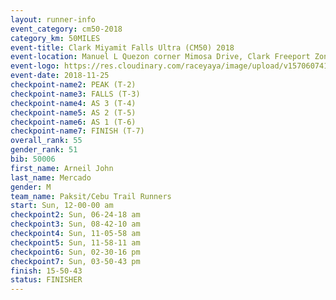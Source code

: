 ```yaml
---
layout: runner-info 
event_category: cm50-2018 
category_km: 50MILES 
event-title: Clark Miyamit Falls Ultra (CM50) 2018 
event-location: Manuel L Quezon corner Mimosa Drive, Clark Freeport Zone, Clark, Pampanga, Philippines 
event-logo: https://res.cloudinary.com/raceyaya/image/upload/v1570607412/logo/cm50_p8ydpq.jpg 
event-date: 2018-11-25 
checkpoint-name2: PEAK (T-2) 
checkpoint-name3: FALLS (T-3) 
checkpoint-name4: AS 3 (T-4) 
checkpoint-name5: AS 2 (T-5) 
checkpoint-name6: AS 1 (T-6) 
checkpoint-name7: FINISH (T-7) 
overall_rank: 55
gender_rank: 51
bib: 50006
first_name: Arneil John
last_name: Mercado
gender: M
team_name: Paksit/Cebu Trail Runners
start: Sun, 12-00-00 am
checkpoint2: Sun, 06-24-18 am
checkpoint3: Sun, 08-42-10 am
checkpoint4: Sun, 11-05-58 am
checkpoint5: Sun, 11-58-11 am
checkpoint6: Sun, 02-30-16 pm
checkpoint7: Sun, 03-50-43 pm
finish: 15-50-43
status: FINISHER
---
```

